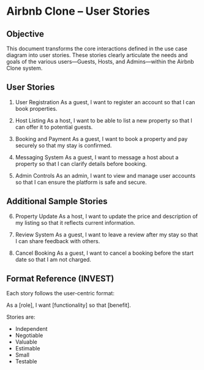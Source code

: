# Airbnb Clone – User Stories
## Objective

This document transforms the core interactions defined in the use case diagram into user stories. These stories clearly articulate the needs and goals of the various users—Guests, 
Hosts, and Admins—within the Airbnb Clone system.

## User Stories
1. User Registration
As a guest, I want to register an account so that I can book properties.

2. Host Listing
As a host, I want to be able to list a new property so that I can offer it to potential guests.

3. Booking and Payment
As a guest, I want to book a property and pay securely so that my stay is confirmed.

4. Messaging System
As a guest, I want to message a host about a property so that I can clarify details before booking.

5. Admin Controls
As an admin, I want to view and manage user accounts so that I can ensure the platform is safe and secure.

## Additional Sample Stories
6. Property Update
As a host, I want to update the price and description of my listing so that it reflects current information.

7. Review System
As a guest, I want to leave a review after my stay so that I can share feedback with others.

8. Cancel Booking
As a guest, I want to cancel a booking before the start date so that I am not charged.

## Format Reference (INVEST)
Each story follows the user-centric format:

As a [role], I want [functionality] so that [benefit].

Stories are:

- Independent
- Negotiable
- Valuable
- Estimable
- Small
- Testable
